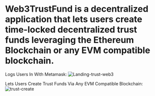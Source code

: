 # Web3TrustFund is a decentralized application that lets users create time-locked decentralized trust funds leveraging the Ethereum Blockchain or any EVM compatible blockchain.

Logs Users In With Metamask:
![Landing-trust-web3](https://user-images.githubusercontent.com/95720340/167284990-2e39c7d1-9a02-4756-b847-2b25c2ce32fb.png)

Lets Users Create Trust Funds Via Any EVM Compatible Blockchain:
![trust-create](https://user-images.githubusercontent.com/95720340/167285049-eac4beec-840b-49e1-b1f3-ff29f92cd96d.png)






